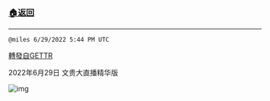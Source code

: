 ###  [:house:返回](README.md)
---


`@miles 6/29/2022 5:44 PM UTC`

[轉發自GETTR](https://gettr.com/post/p1gay0360c4)

2022年6月29日 文贵大直播精华版

![img](https://media.gettr.com/group50/origin/2022/06/29/17/ebc0d33c-d76d-696f-8cf1-197176046143/6383d6c383a688bc0ce747d8282e44b3.jpeg)
